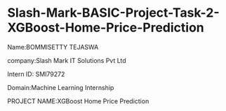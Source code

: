 # Slash-Mark-BASIC-Project-Task-2-XGBoost-Home-Price-Prediction
Name:BOMMISETTY TEJASWA

company:Slash Mark IT Solutions Pvt Ltd

Intern ID: SMI79272

Domain:Machine Learning Internship

PROJECT NAME:XGBoost Home Price Prediction
